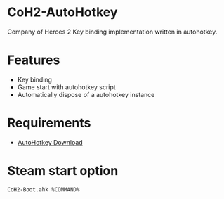 # CoH2-AutoHotkey
Company of Heroes 2 Key binding implementation written in autohotkey.

# Features
- Key binding
- Game start with autohotkey script
- Automatically dispose of a autohotkey instance

# Requirements
- [AutoHotkey Download](https://www.autohotkey.com/download/)

# Steam start option

``
CoH2-Boot.ahk %COMMAND%
``
